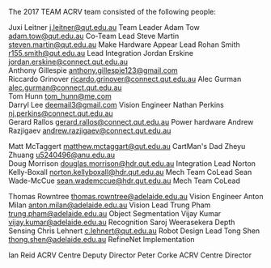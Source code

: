 The 2017 TEAM ACRV team consisted of the following people:

Juxi Leitner <j.leitner@qut.edu.au>	Team Leader
Adam Tow <adam.tow@qut.edu.au>	Co-Team Lead
Steve Martin <steven.martin@qut.edu.au>	Make Hardware Appear Lead
Rohan Smith <r155.smith@qut.edu.au>	Lead Integration
Jordan Erskine <jordan.erskine@connect.qut.edu.au>	
Anthony Gillespie <anthony.gillespie123@gmail.com>	
Riccardo Grinover <ricardo.grinover@connect.qut.edu.au>	
Alec Gurman <alec.gurman@connect.qut.edu.au>	
Tom Hunn <tom_hunn@me.com>	
Darryl Lee <deemail3@gmail.com>	Vision Engineer
Nathan Perkins <nj.perkins@connect.qut.edu.au>	
Gerard Rallos <gerard.rallos@connect.qut.edu.au>	Power hardware 
Andrew Razjigaev <andrew.razjigaev@connect.qut.edu.au>	
	
Matt McTaggert <matthew.mctaggart@qut.edu.au>	CartMan's Dad
Zheyu Zhuang <u5240496@anu.edu.au>	
Doug Morrison <douglas.morrison@hdr.qut.edu.au>	Integration Lead
Norton Kelly-Boxall <norton.kellyboxall@hdr.qut.edu.au>	Mech Team CoLead
Sean Wade-McCue <sean.wademccue@hdr.qut.edu.au>	Mech Team CoLead
	
Thomas Rowntree <thomas.rowntree@adelaide.edu.au>	Vision Engineer
Anton Milan <anton.milan@adelaide.edu.au>	Vision Lead
Trung Pham <trung.pham@adelaide.edu.au>	Object Segmentation
Vijay Kumar <vijay.kumar@adelaide.edu.au>	Recognition
Saroj Weerasekera	Depth Sensing
Chris Lehnert <c.lehnert@qut.edu.au>	Robot Design Lead
Tong Shen <thong.shen@adelaide.edu.au>	RefineNet Implementation
	
Ian Reid	ACRV Centre Deputy Director
Peter Corke	ACRV Centre Director